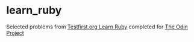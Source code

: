 # learn_ruby
Selected problems from <a href="http://testfirst.org/learn_ruby">Testfirst.org Learn Ruby</a> completed for <a href="http://www.theodinproject.com/web-development-101/ruby?ref=lnav">
The Odin Project</a>
